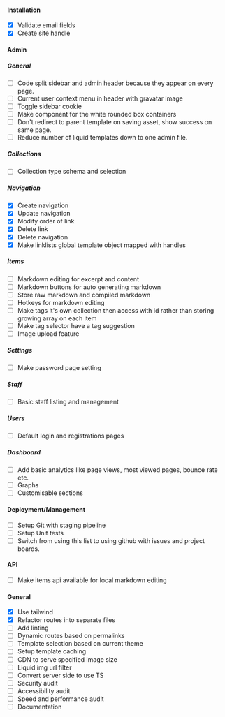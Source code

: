 #### Installation
  - [x] Validate email fields
  - [x] Create site handle

#### Admin
##### General
 - [ ] Code split sidebar and admin header because they appear on every page.
 - [ ] Current user context menu in header with gravatar image
 - [ ] Toggle sidebar cookie
 - [ ] Make component for the white rounded box containers
 - [ ] Don't redirect to parent template on saving asset, show success on same page.
 - [ ] Reduce number of liquid templates down to one admin file.
##### Collections
 - [ ] Collection type schema and selection
##### Navigation
 - [x] Create navigation
 - [x] Update navigation
 - [x] Modify order of link
 - [x] Delete link
 - [x] Delete navigation
 - [x] Make linklists global template object mapped with handles
##### Items
 - [ ] Markdown editing for excerpt and content
 - [ ] Markdown buttons for auto generating markdown
 - [ ] Store raw markdown and compiled markdown
 - [ ] Hotkeys for markdown editing
 - [ ] Make tags it's own collection then access with id rather than storing growing array on each item
 - [ ] Make tag selector have a tag suggestion
 - [ ] Image upload feature
##### Settings
 - [ ] Make password page setting

##### Staff
 - [ ] Basic staff listing and management

##### Users
- [ ] Default login and registrations pages

##### Dashboard
 - [ ] Add basic analytics like page views, most viewed pages, bounce rate etc.
 - [ ] Graphs
 - [ ] Customisable sections
#### Deployment/Management
 - [ ] Setup Git with staging pipeline
 - [ ] Setup Unit tests
 - [ ] Switch from using this list to using github with issues and project boards.

#### API
 - [ ] Make items api available for local markdown editing

#### General
 - [x] Use tailwind
 - [x] Refactor routes into separate files
 - [ ] Add linting
 - [ ] Dynamic routes based on permalinks
 - [ ] Template selection based on current theme
 - [ ] Setup template caching
 - [ ] CDN to serve specified image size
 - [ ] Liquid img url filter
 - [ ] Convert server side to use TS
 - [ ] Security audit
 - [ ] Accessibility audit
 - [ ] Speed and performance audit
 - [ ] Documentation
